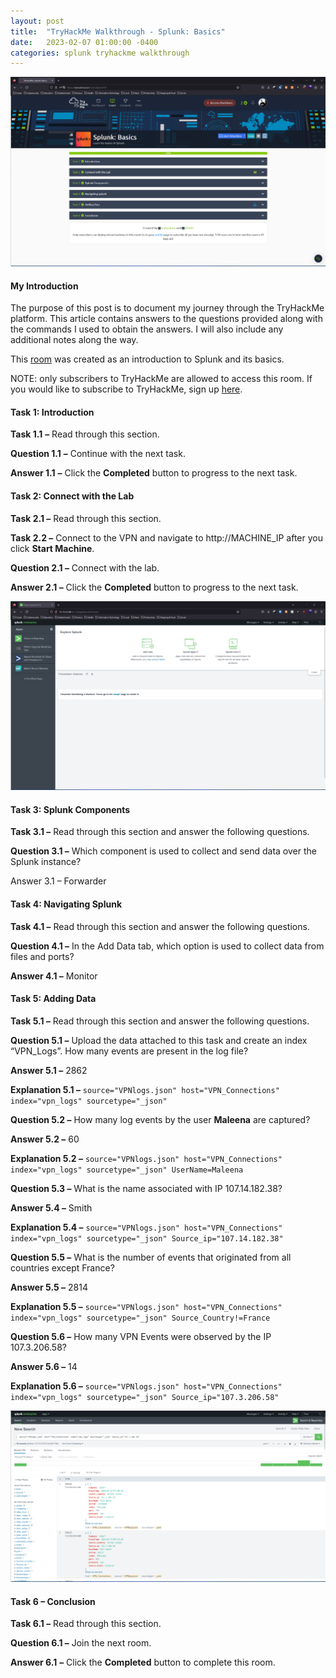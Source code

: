 ```yaml
---
layout: post
title:  "TryHackMe Walkthrough - Splunk: Basics"
date:   2023-02-07 01:00:00 -0400
categories: splunk tryhackme walkthrough
---
```


![](\content\2023-02-07-tryhackme-walkthrough-splunk-basics\2023-02-07-tryhackme-walkthrough-splunk-basics.png)

#### My Introduction

The purpose of this post is to document my journey through the TryHackMe platform. This article contains answers to the questions provided along with the commands I used to obtain the answers. I will also include any additional notes along the way.

This [room](https://tryhackme.com/room/splunk101) was created as an introduction to Splunk and its basics.

NOTE: only subscribers to TryHackMe are allowed to access this room. If you would like to subscribe to TryHackMe, sign up [here](https://tryhackme.com/why-subscribe).

#### Task 1: Introduction

**Task 1.1** **–** Read through this section.

**Question 1.1** **–** Continue with the next task.

**Answer 1.1** **–** Click the **Completed** button to progress to the next task.

#### Task 2: Connect with the Lab

**Task 2.1 –** Read through this section.

**Task 2.2 –** Connect to the VPN and navigate to http://MACHINE\_IP after you click **Start Machine**.

**Question 2.1 –** Connect with the lab.

**Answer 2.1 –** Click the **Completed** button to progress to the next task.

![](\content\2023-02-07-tryhackme-walkthrough-splunk-basics\2023-02-07-tryhackme-walkthrough-splunk-basics-task-2.png)

#### Task 3: Splunk Components

**Task 3.1 –** Read through this section and answer the following questions.

**Question 3.1 –** Which component is used to collect and send data over the Splunk instance?

Answer 3.1 – Forwarder

#### Task 4: Navigating Splunk

**Task 4.1 –** Read through this section and answer the following questions.

**Question 4.1 –** In the Add Data tab, which option is used to collect data from files and ports?

**Answer 4.1 –** Monitor

#### Task 5: Adding Data

**Task 5.1 –** Read through this section and answer the following questions.

**Question 5.1 –** Upload the data attached to this task and create an index “VPN\_Logs”. How many events are present in the log file?

**Answer 5.1 –** 2862

**Explanation 5.1 –** `source="VPNlogs.json" host="VPN_Connections" index="vpn_logs" sourcetype="_json"`

**Question 5.2 –** How many log events by the user **Maleena** are captured?

**Answer 5.2 –** 60

**Explanation 5.2 –** `source="VPNlogs.json" host="VPN_Connections" index="vpn_logs" sourcetype="_json" UserName=Maleena`

**Question 5.3 –** What is the name associated with IP 107.14.182.38?

**Answer 5.4 –** Smith

**Explanation 5.4 –** `source="VPNlogs.json" host="VPN_Connections" index="vpn_logs" sourcetype="_json" Source_ip="107.14.182.38"`

**Question 5.5 –** What is the number of events that originated from all countries except France?

**Answer 5.5 –** 2814

**Explanation 5.5 –** `source="VPNlogs.json" host="VPN_Connections" index="vpn_logs" sourcetype="_json" Source_Country!=France`

**Question 5.6 –** How many VPN Events were observed by the IP 107.3.206.58?

**Answer 5.6 –** 14

**Explanation 5.6 –** `source="VPNlogs.json" host="VPN_Connections" index="vpn_logs" sourcetype="_json" Source_ip="107.3.206.58"`

![](\content\2023-02-07-tryhackme-walkthrough-splunk-basics\2023-02-07-tryhackme-walkthrough-splunk-basics-task-5.png)

#### Task 6 – Conclusion

**Task 6.1 –** Read through this section.

**Question 6.1 –** Join the next room.

**Answer 6.1** **–** Click the **Completed** button to complete this room.